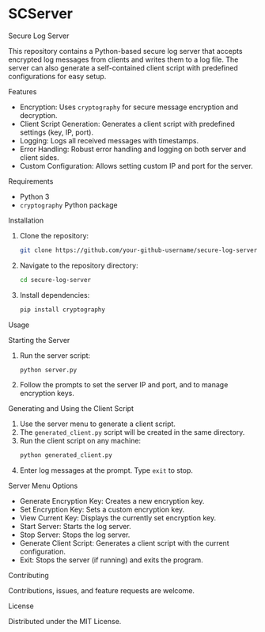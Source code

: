 # SCServer
Secure Log Server

This repository contains a Python-based secure log server that accepts encrypted log messages from clients and writes them to a log file. The server can also generate a self-contained client script with predefined configurations for easy setup.

Features

- Encryption: Uses `cryptography` for secure message encryption and decryption.
- Client Script Generation: Generates a client script with predefined settings (key, IP, port).
- Logging: Logs all received messages with timestamps.
- Error Handling: Robust error handling and logging on both server and client sides.
- Custom Configuration: Allows setting custom IP and port for the server.

Requirements

- Python 3
- `cryptography` Python package

Installation

1. Clone the repository:
   ```bash
   git clone https://github.com/your-github-username/secure-log-server.git
   ```
2. Navigate to the repository directory:
   ```bash
   cd secure-log-server
   ```
3. Install dependencies:
   ```bash
   pip install cryptography
   ```

Usage

Starting the Server

1. Run the server script:
   ```bash
   python server.py
   ```
2. Follow the prompts to set the server IP and port, and to manage encryption keys.

Generating and Using the Client Script

1. Use the server menu to generate a client script.
2. The `generated_client.py` script will be created in the same directory.
3. Run the client script on any machine:
   ```bash
   python generated_client.py
   ```
4. Enter log messages at the prompt. Type `exit` to stop.

Server Menu Options

- Generate Encryption Key: Creates a new encryption key.
- Set Encryption Key: Sets a custom encryption key.
- View Current Key: Displays the currently set encryption key.
- Start Server: Starts the log server.
- Stop Server: Stops the log server.
- Generate Client Script: Generates a client script with the current configuration.
- Exit: Stops the server (if running) and exits the program.

Contributing

Contributions, issues, and feature requests are welcome.

License

Distributed under the MIT License.
